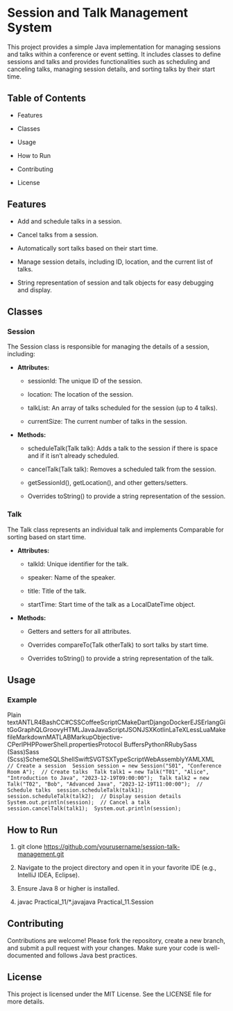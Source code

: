 Session and Talk Management System
==================================

This project provides a simple Java implementation for managing sessions and talks within a conference or event setting. It includes classes to define sessions and talks and provides functionalities such as scheduling and canceling talks, managing session details, and sorting talks by their start time.

Table of Contents
-----------------

*   Features
    
*   Classes
    
*   Usage
    
*   How to Run
    
*   Contributing
    
*   License
    

Features
--------

*   Add and schedule talks in a session.
    
*   Cancel talks from a session.
    
*   Automatically sort talks based on their start time.
    
*   Manage session details, including ID, location, and the current list of talks.
    
*   String representation of session and talk objects for easy debugging and display.
    

Classes
-------

### Session

The Session class is responsible for managing the details of a session, including:

*   **Attributes:**
    
    *   sessionId: The unique ID of the session.
        
    *   location: The location of the session.
        
    *   talkList: An array of talks scheduled for the session (up to 4 talks).
        
    *   currentSize: The current number of talks in the session.
        
*   **Methods:**
    
    *   scheduleTalk(Talk talk): Adds a talk to the session if there is space and if it isn’t already scheduled.
        
    *   cancelTalk(Talk talk): Removes a scheduled talk from the session.
        
    *   getSessionId(), getLocation(), and other getters/setters.
        
    *   Overrides toString() to provide a string representation of the session.
        

### Talk

The Talk class represents an individual talk and implements Comparable for sorting based on start time.

*   **Attributes:**
    
    *   talkId: Unique identifier for the talk.
        
    *   speaker: Name of the speaker.
        
    *   title: Title of the talk.
        
    *   startTime: Start time of the talk as a LocalDateTime object.
        
*   **Methods:**
    
    *   Getters and setters for all attributes.
        
    *   Overrides compareTo(Talk otherTalk) to sort talks by start time.
        
    *   Overrides toString() to provide a string representation of the talk.
        

Usage
-----

### Example

Plain textANTLR4BashCC#CSSCoffeeScriptCMakeDartDjangoDockerEJSErlangGitGoGraphQLGroovyHTMLJavaJavaScriptJSONJSXKotlinLaTeXLessLuaMakefileMarkdownMATLABMarkupObjective-CPerlPHPPowerShell.propertiesProtocol BuffersPythonRRubySass (Sass)Sass (Scss)SchemeSQLShellSwiftSVGTSXTypeScriptWebAssemblyYAMLXML`   // Create a session  Session session = new Session("S01", "Conference Room A");  // Create talks  Talk talk1 = new Talk("T01", "Alice", "Introduction to Java", "2023-12-19T09:00:00");  Talk talk2 = new Talk("T02", "Bob", "Advanced Java", "2023-12-19T11:00:00");  // Schedule talks  session.scheduleTalk(talk1);  session.scheduleTalk(talk2);  // Display session details  System.out.println(session);  // Cancel a talk  session.cancelTalk(talk1);  System.out.println(session);   `

How to Run
----------

1.  git clone https://github.com/yourusername/session-talk-management.git
    
2.  Navigate to the project directory and open it in your favorite IDE (e.g., IntelliJ IDEA, Eclipse).
    
3.  Ensure Java 8 or higher is installed.
    
4.  javac Practical\_11/\*.javajava Practical\_11.Session
    

Contributing
------------

Contributions are welcome! Please fork the repository, create a new branch, and submit a pull request with your changes. Make sure your code is well-documented and follows Java best practices.

License
-------

This project is licensed under the MIT License. See the LICENSE file for more details.
